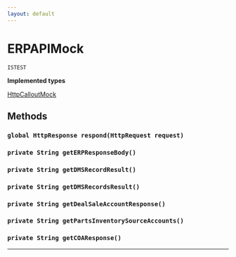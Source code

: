 ```yaml
---
layout: default
---
```

# ERPAPIMock

`ISTEST`

**Implemented types**

[HttpCalloutMock](HttpCalloutMock)

## Methods
### `global HttpResponse respond(HttpRequest request)`
### `private String getERPResponseBody()`
### `private String getDMSRecordResult()`
### `private String getDMSRecordsResult()`
### `private String getDealSaleAccountResponse()`
### `private String getPartsInventorySourceAccounts()`
### `private String getCOAResponse()`
---
